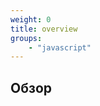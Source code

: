 ```yaml
---
weight: 0
title: overview
groups:
    - "javascript"
---
```


<h2 id="overview" class="page-header">Обзор</h2>
